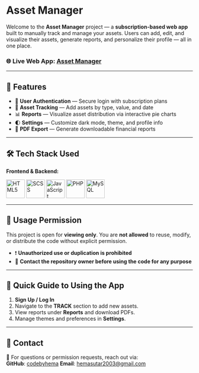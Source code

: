 # Asset Manager

Welcome to the **Asset Manager** project — a **subscription-based web app** built to manually track and manage your assets. Users can add, edit, and visualize their assets, generate reports, and personalize their profile — all in one place.

### 🌐 Live Web App: [Asset Manager](http://assetmanager.infinityfreeapp.com/)

---

## 🚀 Features

- 🔐 **User Authentication** — Secure login with subscription plans
- 💼 **Asset Tracking** — Add assets by type, value, and date
- 📊 **Reports** — Visualize asset distribution via interactive pie charts
- 🌓 **Settings** — Customize dark mode, theme, and profile info
- 📄 **PDF Export** — Generate downloadable financial reports

---

## 🛠️ Tech Stack Used

**Frontend & Backend:**

<p align="left">
  <img src="https://cdn.jsdelivr.net/gh/devicons/devicon/icons/html5/html5-original.svg" alt="HTML5" width="50" height="50"/>
  <img src="https://cdn.jsdelivr.net/gh/devicons/devicon/icons/sass/sass-original.svg" alt="SCSS" width="50" height="50"/>
  <img src="https://cdn.jsdelivr.net/gh/devicons/devicon/icons/javascript/javascript-original.svg" alt="JavaScript" width="50" height="50"/>
  <img src="https://cdn.jsdelivr.net/gh/devicons/devicon/icons/php/php-original.svg" alt="PHP" width="50" height="50"/>
  <img src="https://cdn.jsdelivr.net/gh/devicons/devicon/icons/mysql/mysql-original.svg" alt="MySQL" width="50" height="50"/>
</p>

---

## 📌 Usage Permission

This project is open for **viewing only**. You are **not allowed** to reuse, modify, or distribute the code without explicit permission.

- ❗ **Unauthorized use or duplication is prohibited**
- 📩 **Contact the repository owner before using the code for any purpose**

---

## 🧭 Quick Guide to Using the App

1. **Sign Up / Log In**
2. Navigate to the **TRACK** section to add new assets.
3. View reports under **Reports** and download PDFs.
4. Manage themes and preferences in **Settings**.

---

## 🙋 Contact

📧 For questions or permission requests, reach out via:  
**GitHub**: [codebyhema](https://github.com/codebyhema)
**Email**: hemasutar2003@gmail.com
